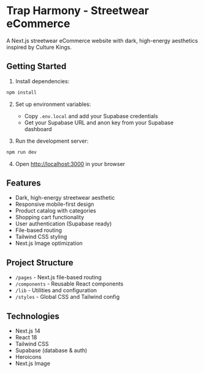 # Trap Harmony - Streetwear eCommerce

A Next.js streetwear eCommerce website with dark, high-energy aesthetics inspired by Culture Kings.

## Getting Started

1. Install dependencies:
```bash
npm install
```

2. Set up environment variables:
   - Copy `.env.local` and add your Supabase credentials
   - Get your Supabase URL and anon key from your Supabase dashboard

3. Run the development server:
```bash
npm run dev
```

4. Open [http://localhost:3000](http://localhost:3000) in your browser

## Features

- Dark, high-energy streetwear aesthetic
- Responsive mobile-first design
- Product catalog with categories
- Shopping cart functionality
- User authentication (Supabase ready)
- File-based routing
- Tailwind CSS styling
- Next.js Image optimization

## Project Structure

- `/pages` - Next.js file-based routing
- `/components` - Reusable React components
- `/lib` - Utilities and configuration
- `/styles` - Global CSS and Tailwind config

## Technologies

- Next.js 14
- React 18
- Tailwind CSS
- Supabase (database & auth)
- Heroicons
- Next.js Image
